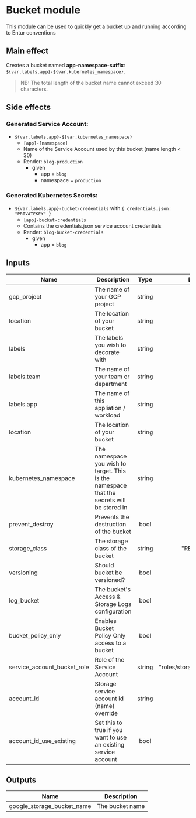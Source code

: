 # Bucket module

This module can be used to quickly get a bucket up and running according to Entur conventions

## Main effect

Creates a bucket named **app-namespace-suffix**: `${var.labels.app}-${var.kubernetes_namespace}`.

> NB: The total length of the bucket name cannot exceed 30 characters.

## Side effects

### Generated Service Account:

- `${var.labels.app}-${var.kubernetes_namespace}`
  - `[app]-[namespace]`
  - Name of the Service Account used by this bucket (name length < 30)
  - Render: `blog-production`
    - given
      - app = `blog`
      - namespace = `production`

### Generated Kubernetes Secrets:

- `${var.labels.app}-bucket-credentials` with `{ credentials.json: "PRIVATEKEY" }`
  - `[app]-bucket-credentials`
  - Contains the credentials.json service account credentials
  - Render: `blog-bucket-credentials`
    - given
      - app = `blog`

## Inputs

| Name | Description | Type | Default | Required |
|------|-------------|:----:|:-----:|:-----:|
| gcp_project | The name of your GCP project | string | n/a | yes |
| location | The location of your bucket | string | n/a | yes |
| labels | The labels you wish to decorate with | string | n/a | yes |
| labels.team | The name of your team or department | string | n/a | yes |
| labels.app | The name of this appliation / workload | string | n/a | yes |
| location | The location of your bucket | string | n/a | yes |
| kubernetes_namespace | The namespace you wish to target. This is the namespace that the secrets will be stored in | string | n/a | yes |
| prevent_destroy | Prevents the destruction of the bucket | bool | false | no |
| storage_class | The storage class of the bucket | string | "REGIONAL" | no |
| versioning | Should bucket be versioned? | bool | true | no |
| log_bucket | The bucket's Access & Storage Logs configuration | bool | false | no |
| bucket_policy_only | Enables Bucket Policy Only access to a bucket | bool | false | no |
| service_account_bucket_role | Role of the Service Account | string | "roles/storage.objectViewer" | no |
| account_id | Storage service account id (name) override | string | "" | no |
| account_id_use_existing | Set this to true if you want to use an existing service account | bool | false | no |

## Outputs

| Name | Description |
|------|-------------|
| google_storage_bucket_name | The bucket name |